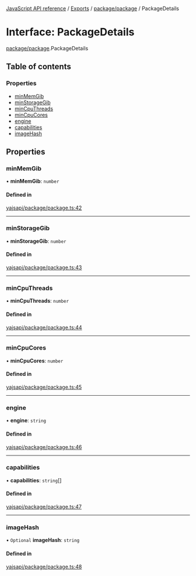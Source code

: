 [JavaScript API reference](../README) / [Exports](../modules) / [package/package](../modules/package_package) / PackageDetails

# Interface: PackageDetails

[package/package](../modules/package_package).PackageDetails

## Table of contents

### Properties

- [minMemGib](package_package.PackageDetails#minmemgib)
- [minStorageGib](package_package.PackageDetails#minstoragegib)
- [minCpuThreads](package_package.PackageDetails#mincputhreads)
- [minCpuCores](package_package.PackageDetails#mincpucores)
- [engine](package_package.PackageDetails#engine)
- [capabilities](package_package.PackageDetails#capabilities)
- [imageHash](package_package.PackageDetails#imagehash)

## Properties

### minMemGib

• **minMemGib**: `number`

#### Defined in

[yajsapi/package/package.ts:42](https://github.com/golemfactory/yajsapi/blob/d7422f1/yajsapi/package/package.ts#L42)

___

### minStorageGib

• **minStorageGib**: `number`

#### Defined in

[yajsapi/package/package.ts:43](https://github.com/golemfactory/yajsapi/blob/d7422f1/yajsapi/package/package.ts#L43)

___

### minCpuThreads

• **minCpuThreads**: `number`

#### Defined in

[yajsapi/package/package.ts:44](https://github.com/golemfactory/yajsapi/blob/d7422f1/yajsapi/package/package.ts#L44)

___

### minCpuCores

• **minCpuCores**: `number`

#### Defined in

[yajsapi/package/package.ts:45](https://github.com/golemfactory/yajsapi/blob/d7422f1/yajsapi/package/package.ts#L45)

___

### engine

• **engine**: `string`

#### Defined in

[yajsapi/package/package.ts:46](https://github.com/golemfactory/yajsapi/blob/d7422f1/yajsapi/package/package.ts#L46)

___

### capabilities

• **capabilities**: `string`[]

#### Defined in

[yajsapi/package/package.ts:47](https://github.com/golemfactory/yajsapi/blob/d7422f1/yajsapi/package/package.ts#L47)

___

### imageHash

• `Optional` **imageHash**: `string`

#### Defined in

[yajsapi/package/package.ts:48](https://github.com/golemfactory/yajsapi/blob/d7422f1/yajsapi/package/package.ts#L48)
